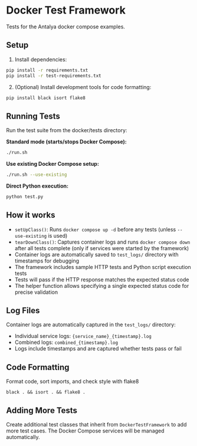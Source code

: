 # Docker Test Framework

Tests for the Antalya docker compose examples. 

## Setup

1. Install dependencies:
```bash
pip install -r requirements.txt
pip install -r test-requirements.txt
```

2. (Optional) Install development tools for code formatting:
```bash
pip install black isort flake8
```

## Running Tests

Run the test suite from the docker/tests directory:

**Standard mode (starts/stops Docker Compose):**
```bash
./run.sh
```

**Use existing Docker Compose setup:**
```bash
./run.sh --use-existing
```

**Direct Python execution:**
```bash
python test.py
```

## How it works

- `setUpClass()`: Runs `docker compose up -d` before any tests (unless `--use-existing` is used)
- `tearDownClass()`: Captures container logs and runs `docker compose down` after all tests complete (only if services were started by the framework)
- Container logs are automatically saved to `test_logs/` directory with timestamps for debugging
- The framework includes sample HTTP tests and Python script execution tests
- Tests will pass if the HTTP response matches the expected status code
- The helper function allows specifying a single expected status code for precise validation

## Log Files

Container logs are automatically captured in the `test_logs/` directory:
- Individual service logs: `{service_name}_{timestamp}.log`
- Combined logs: `combined_{timestamp}.log`
- Logs include timestamps and are captured whether tests pass or fail

## Code Formatting

Format code, sort imports, and check style with flake8

```
black . && isort . && flake8 .
```

## Adding More Tests

Create additional test classes that inherit from `DockerTestFramework`
to add more test cases. The Docker Compose services will be managed
automatically.
